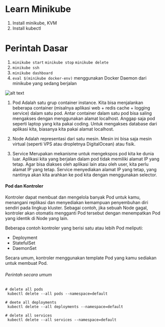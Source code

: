 # Learn Minikube

1. Install minikube, KVM
2. Install kubectl

# Perintah Dasar
1. `minikube start` `minikube stop` `minikube delete` 
2. `minikube ssh`
3. `minikube dashboard`
4. `eval $(minikube docker-env)` menggunakan Docker Daemon dari minikube yang sedang berjalan

![alt text](https://www.redhat.com/cms/managed-files/kubernetes-diagram-2-824x437.png)

1. Pod
Adalah satu grup container instance. Kita bisa menjalankan beberapa container 
(misalnya aplikasi web + redis cache + logging service) dalam satu pod. 
Antar container dalam satu pod bisa saling mengakses dengan menggunakan alamat localhost. 
Anggap saja pod seperti laptop yang kita pakai coding. Untuk mengakses database dari aplikasi kita,
biasanya kita pakai alamat localhost.

2. Node
Adalah representasi dari satu mesin. Mesin ini bisa saja mesin virtual (seperti VPS atau dropletnya DigitalOcean) atau fisik.

3. Service
Merupakan mekanisme untuk mengekspos pod kita ke dunia luar. 
Aplikasi kita yang berjalan dalam pod tidak memiliki alamat IP yang tetap. 
Agar bisa diakses oleh aplikasi lain atau oleh user, kita perlu alamat IP yang tetap. 
Service menyediakan alamat IP yang tetap, yang nantinya akan kita arahkan ke pod kita dengan menggunakan selector.


#### Pod dan Kontroler

Kontroler dapat membuat dan mengelola banyak Pod untuk kamu, menangani replikasi dan menyediakan kemampuan penyembuhan diri sendiri pada lingkup kluster. 
Sebagai contoh, jika sebuah Node gagal, kontroler akan otomatis mengganti Pod tersebut dengan menempatkan Pod yang identik di Node yang lain.

Beberapa contoh kontroler yang berisi satu atau lebih Pod meliputi:

- Deployment
- StatefulSet
- DaemonSet

Secara umum, kontroler menggunakan template Pod yang kamu sediakan untuk membuat Pod.

###### Perintah secara umum

~~~
# delete all pods
 kubectl delete --all pods --namespace=default

# deete all deployments
 kubectl delete --all deployments --namespace=default
 
# delete all services
 kubectl delete --all services --namespace=default

~~~